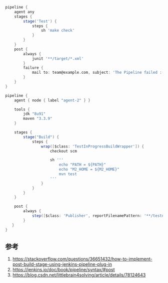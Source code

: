 ```groovy
pipeline {
    agent any
    stages {
        stage('Test') {
            steps {
                sh 'make check'
            }
        }
    }
    post {
        always {
            junit '**/target/*.xml'
        }
        failure {
            mail to: team@example.com, subject: 'The Pipeline failed :('
        }
    }
}
```

```groovy
pipeline {
    agent { node { label "agent-2" } }

    tools {
        jdk "8u91"
        maven "3.3.9"
    }

    stages {
        stage("Build") {
            steps {
                wrap([$class: 'TestInProgressBuildWrapper']) {
                    checkout scm

                    sh '''
                        echo "PATH = ${PATH}"
                        echo "M2_HOME = ${M2_HOME}"
                        mvn test
                    '''
                }
            }
        }
    }

    post {
        always {
            step([$class: 'Publisher', reportFilenamePattern: '**/testng-results.xml'])
        }
   }
}

```



## 参考
1. https://stackoverflow.com/questions/36651432/how-to-implement-post-build-stage-using-jenkins-pipeline-plug-in
2. https://jenkins.io/doc/book/pipeline/syntax/#post
3. https://blog.csdn.net/littlebrain4solving/article/details/78124643